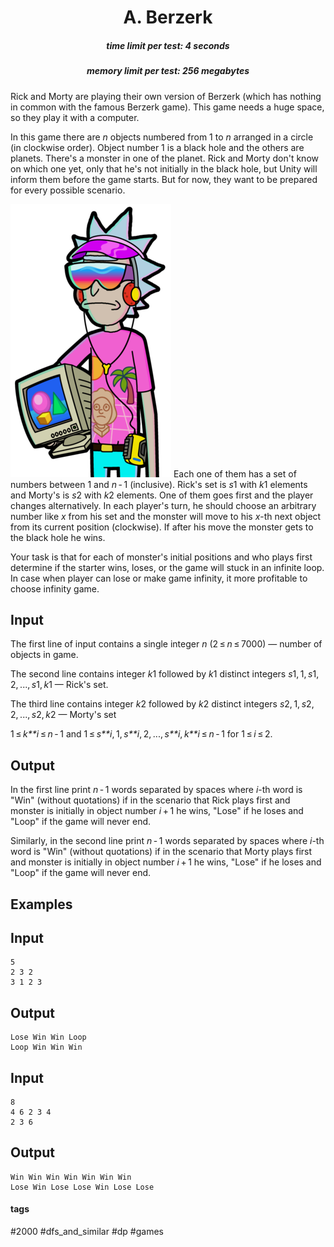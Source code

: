 <h1 style='text-align: center;'> A. Berzerk</h1>

<h5 style='text-align: center;'>time limit per test: 4 seconds</h5>
<h5 style='text-align: center;'>memory limit per test: 256 megabytes</h5>

Rick and Morty are playing their own version of Berzerk (which has nothing in common with the famous Berzerk game). This game needs a huge space, so they play it with a computer.

In this game there are *n* objects numbered from 1 to *n* arranged in a circle (in clockwise order). Object number 1 is a black hole and the others are planets. There's a monster in one of the planet. Rick and Morty don't know on which one yet, only that he's not initially in the black hole, but Unity will inform them before the game starts. But for now, they want to be prepared for every possible scenario.

 ![](images/5223c66459688e507de83718a3822a5087713359.png) Each one of them has a set of numbers between 1 and *n* - 1 (inclusive). Rick's set is *s*1 with *k*1 elements and Morty's is *s*2 with *k*2 elements. One of them goes first and the player changes alternatively. In each player's turn, he should choose an arbitrary number like *x* from his set and the monster will move to his *x*-th next object from its current position (clockwise). If after his move the monster gets to the black hole he wins.

Your task is that for each of monster's initial positions and who plays first determine if the starter wins, loses, or the game will stuck in an infinite loop. In case when player can lose or make game infinity, it more profitable to choose infinity game.

## Input

The first line of input contains a single integer *n* (2 ≤ *n* ≤ 7000) — number of objects in game.

The second line contains integer *k*1 followed by *k*1 distinct integers *s*1, 1, *s*1, 2, ..., *s*1, *k*1 — Rick's set.

The third line contains integer *k*2 followed by *k*2 distinct integers *s*2, 1, *s*2, 2, ..., *s*2, *k*2 — Morty's set

1 ≤ *k**i* ≤ *n* - 1 and 1 ≤ *s**i*, 1, *s**i*, 2, ..., *s**i*, *k**i* ≤ *n* - 1 for 1 ≤ *i* ≤ 2.

## Output

In the first line print *n* - 1 words separated by spaces where *i*-th word is "Win" (without quotations) if in the scenario that Rick plays first and monster is initially in object number *i* + 1 he wins, "Lose" if he loses and "Loop" if the game will never end.

Similarly, in the second line print *n* - 1 words separated by spaces where *i*-th word is "Win" (without quotations) if in the scenario that Morty plays first and monster is initially in object number *i* + 1 he wins, "Lose" if he loses and "Loop" if the game will never end.

## Examples

## Input


```
5  
2 3 2  
3 1 2 3  

```
## Output


```
Lose Win Win Loop  
Loop Win Win Win  

```
## Input


```
8  
4 6 2 3 4  
2 3 6  

```
## Output


```
Win Win Win Win Win Win Win  
Lose Win Lose Lose Win Lose Lose  

```


#### tags 

#2000 #dfs_and_similar #dp #games 